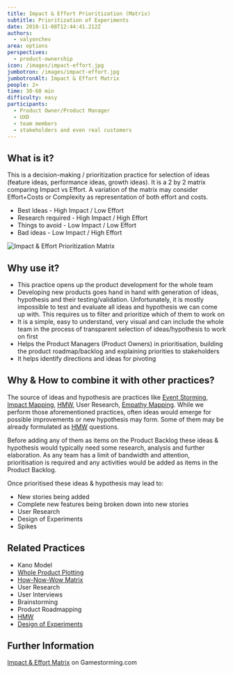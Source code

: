 ```yaml
---
title: Impact & Effort Prioritization (Matrix)
subtitle: Prioritization of Experiments
date: 2018-11-08T12:44:41.212Z
authors:
  - valyonchev
area: options
perspectives:
  - product-ownership
icon: /images/impact-effort.jpg
jumbotron: /images/impact-effort.jpg
jumbotronAlt: Impact & Effort Matrix
people: 2+
time: 30-60 min
difficulty: easy
participants:
  - Product Owner/Product Manager
  - UXD
  - team members
  - stakeholders and even real customers
---
```

## What is it?

This is a decision-making / prioritization practice for selection of ideas (feature ideas, performance ideas, growth ideas). It is a 2 by 2 matrix comparing Impact vs Effort. A variation of the matrix may consider Effort+Costs or Complexity as representation of both effort and costs. 

* Best Ideas - High Impact / Low Effort
* Research required - High Impact / High Effort
* Things to avoid - Low Impact / Low Effort
* Bad ideas - Low Impact / High Effort

![Impact & Effort Prioritization Matrix](/images/impact-effort.jpg)

## Why use it?

* This practice opens up the product development for the whole team
* Developing new products goes hand in hand with generation of ideas, hypothesis and their testing/validation. Unfortunately, it is mostly impossible to test and evaluate all ideas and hypothesis we can come up with. This requires us to filter and prioritize which of them to work on
* It is a simple, easy to understand, very visual and can include the whole team in the process of transparent selection of ideas/hypothesis to work on first
* Helps the Product Managers (Product Owners) in prioritisation, building the product roadmap/backlog and explaining priorities to stakeholders
* It helps identify directions and ideas for pivoting

## Why & How to combine it with other practices?

The source of ideas and hypothesis are practices like [Event Storming](https://openpracticelibrary.com/practice/event-storming/), [Impact Mapping](https://openpracticelibrary.com/practice/impact-mapping/), [HMW](https://openpracticelibrary.com/practice/hmw/), User Research, [Empathy Mapping](https://openpracticelibrary.com/practice/empathy-mapping/). While we perform those aforementioned practices, often ideas would emerge for possible improvements or new hypothesis may form. Some of them may be already formulated as [HMW](https://openpracticelibrary.com/practice/hmw/) questions. 

Before adding any of them as items on the Product Backlog these ideas & hypothesis would typically need some research, analysis and further elaboration. As any team has a limit of bandwidth and attention, prioritisation is required and any activities would be added as items in the Product Backlog.

Once prioritised these ideas & hypothesis may lead to: 

* New stories being added
* Complete new features being broken down into new stories
* User Research
* Design of Experiments
* Spikes

## Related Practices

* Kano Model 
* [Whole Product Plotting](https://openpracticelibrary.com/practice/whole-product-plotting/)
* [How-Now-Wow Matrix](https://openpracticelibrary.com/practice/how-now-wow-prioritization-matrix/)
* User Research
* User Interviews
* Brainstorming
* Product Roadmapping
* [HMW](https://openpracticelibrary.com/practice/hmw/)
* [Design of Experiments ](https://openpracticelibrary.com/practice/design-of-experiments/)

## Further Information

[Impact & Effort Matrix](https://gamestorming.com/impact-effort-matrix-2/) on Gamestorming.com
